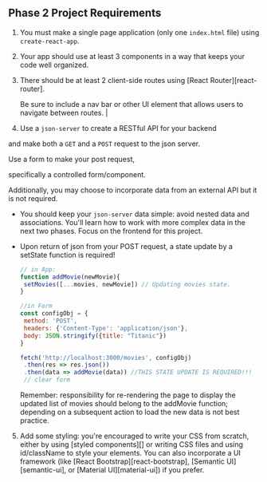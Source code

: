 ## Phase 2 Project Requirements

1. You must make a single page application (only one `index.html` file) using
   `create-react-app`.
2. Your app should use at least 3 components in a way that keeps your code well
   organized.
3. There should be at least 2 client-side routes using [React
   Router][react-router].

   Be sure to include a nav bar or other UI element that
   allows users to navigate between routes. |

4. Use a `json-server` to create a RESTful API for your backend

and make both a `GET` and a `POST` request to the json server.

Use a form to make your post
request,

specifically a controlled form/component.

Additionally, you may choose to incorporate data from an external API but it is not required.

- You should keep your `json-server` data simple: avoid nested data and
  associations. You'll learn how to work with more complex data in the next
  two phases. Focus on the frontend for this project.
- Upon return of json from your POST request, a state update by a setState
  function is required!

  ```JavaScript
  // in App:
  function addMovie(newMovie){
   setMovies([...movies, newMovie]) // Updating movies state.
  }

  //in Form
  const configObj = {
   method: 'POST',
   headers: {'Content-Type': 'application/json'},
   body: JSON.stringify({title: "Titanic"})
  }

  fetch('http://localhost:3000/movies', configObj)
   .then(res => res.json())
   .then(data => addMovie(data)) //THIS STATE UPDATE IS REQUIRED!!!
   // clear form

  ```

  Remember: responsibility for re-rendering the page to display the updated
  list of movies should belong to the addMovie function; depending on a
  subsequent action to load the new data is not best practice.

5. Add some styling: you're encouraged to write your CSS from scratch, either by
   using [styled components][] or writing CSS files and using id/className to
   style your elements. You can also incorporate a UI framework (like [React
   Bootstrap][react-bootstrap], [Semantic UI][semantic-ui], or [Material
   UI][material-ui]) if you prefer.

